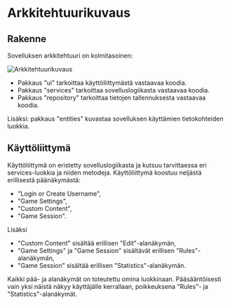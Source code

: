 # Arkkitehtuurikuvaus

## Rakenne

Sovelluksen arkkitehtuuri on kolmitasoinen:

![Arkkitehtuurikuvaus](dokumentaatio/arkkitehtuurikuvaus.png)

- Pakkaus "ui" tarkoittaa käyttöliittymästä vastaavaa koodia.
- Pakkaus "services" tarkoittaa sovelluslogiikasta vastaavaa koodia.
- Pakkaus "repository" tarkoittaa tietojen tallennuksesta vastaavaa koodia.

Lisäksi: pakkaus "entities" kuvastaa sovelluksen käyttämien tietokohteiden luokkia.

## Käyttöliittymä

Käyttöliittymä on eristetty sovelluslogiikasta ja kutsuu tarvittaessa eri services-luokkia ja niiden metodeja. Käyttöliittymä koostuu neljästä erillisestä päänäkymästä:

- "Login or Create Username",
- "Game Settings",
- "Custom Content",
- "Game Session".

Lisäksi

- "Custom Content" sisältää erillisen "Edit"-alanäkymän,
- "Game Settings" ja "Game Session" sisältävät erillisen "Rules"-alanäkymän,
- "Game Session" sisältää erillisen "Statistics"-alanäkymän.

Kaikki pää- ja alanäkymät on toteutettu omina luokkinaan. Pääsääntöisesti vain yksi näistä näkyy käyttäjälle kerrallaan, poikkeuksena "Rules"- ja "Statistics"-alanäkymät.
